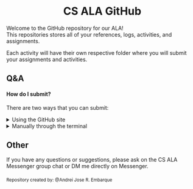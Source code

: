 
<div align="center">
  <h1>CS ALA GitHub</h1>
</div>

Welcome to the GitHub repository for our ALA! <br>
This repositories stores all of your references, logs, activities, and assignments. <br>

Each activity will have their own respective folder where you will submit your assignments and activities.

## Q&A
#### **How do I submit?**
There are two ways that you can submit:

<details>
  <summary>Using the GitHub site</summary>
  <br>

  <ol>
    <li>
      Go to the respective folder for an activity. <br>
      <img src=".images/1.1_tutorial.png">
      <hr>
    </li>
    <li> 
      Click the `Add file` button on the top right.<br>
      <img src=".images/1.2_tutorial.png">
      <hr>
    </li>
    <li> 
      Select the `Upload files` option. <br>
      <img src=".images/1.3_tutorial.png"> <br>
      > Optionally, you can select the `Create new file` option and write your code there.
      <hr>
    </li>
    <li>
      Select your file and upload it. <br>
      <img src=".images/1.4_tutorial.png"> <br>
      <img src=".images/1.5_tutorial.png">
      <hr>
    </li>
    <li> 
      Make a commit message that includes your last name and commit. <br>
      <img src=".images/1.6_tutorial.png">
    </li>
  </ol>
</details>

<details>
  <summary>Manually through the terminal</summary>
  <br>
  <ol>
    <li> Create a folder of your choosing.</li>
    <li> 
      <a href="https://git-scm.com/download/win"> Install Git on your Windows system. </a><br>
      If you're using Arch Linux, run <code>sudo pacman -S git</code>
    </li>
    <li>
      Run these commands:
      <pre><code>
        git init 
        git clone https://github.com/CS-ALA/CS_ALA.git
      </code></pre>
    </li>
    <li> 
      Now add your files to the folder. For exmaple, you want to add the file `Hello`:
      <pre><code>
        git add hello
      </code></pre>
    </li>
    <li> 
      Commit your changes and push them to this repository.
      <pre><code>
        git commit
        git push
      </code></pre>
    </li>
  </ol>
</details>

## Other
If you have any questions or suggestions, please ask on the CS ALA Messenger group chat or DM me directly on Messenger.

<sub>
  Repository created by: @Andrei Jose R. Embarque
</sub>
